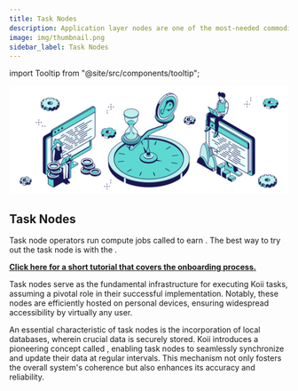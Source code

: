 ```yaml
---
title: Task Nodes
description: Application layer nodes are one of the most-needed commodities in Web3.
image: img/thumbnail.png
sidebar_label: Task Nodes
---
```


import Tooltip from "@site/src/components/tooltip";

![Banner](./img/Run%20a%20Task%20Node.svg)

## Task Nodes

Task node operators run compute jobs called <Tooltip text="tasks"/> to earn <Tooltip text="rewards"/>. The best way to try out the task node is with the <Tooltip text="desktop node"/>.

[**Click here for a short tutorial that covers the onboarding process.**](/run-a-node/task-nodes/how-to-run-a-desktop-node)

Task nodes serve as the fundamental infrastructure for executing Koii tasks, assuming a pivotal role in their successful implementation. Notably, these nodes are efficiently hosted on personal devices, ensuring widespread accessibility by virtually any user.

An essential characteristic of task nodes is the incorporation of local databases, wherein crucial data is securely stored. Koii introduces a pioneering concept called <Tooltip text="database sharing"/>, enabling task nodes to seamlessly synchronize and update their data at regular intervals. This mechanism not only fosters the overall system's coherence but also enhances its accuracy and reliability.
